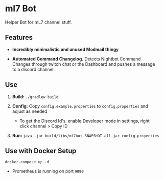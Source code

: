 # ml7 Bot

Helper Bot for mL7 channel stuff.

## Features

- **Incredibly minimalistic and unused Modmail thingy**

- **Automated Command Changelog.** Detects Nightbot Command Changes through twitch chat or the Dashboard and pushes a message to a discord channel.


## Use

1. **Build:** `./gradlew build`

2. **Config:** Copy `config.example.properties` to `config.properties` and adjust as needed
    * To get the Discord Id's, enable Developer mode in settings, right click channel > Copy ID

3. **Run:** `java -jar build/libs/ml7bot-SNAPSHOT-all.jar config.properties`


## Use with Docker Setup

`docker-compose up -d`

* Prometheus is running on port `9090`
